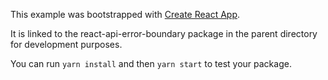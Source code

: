 This example was bootstrapped with [Create React App](https://github.com/facebook/create-react-app).

It is linked to the react-api-error-boundary package in the parent directory for development purposes.

You can run `yarn install` and then `yarn start` to test your package.
